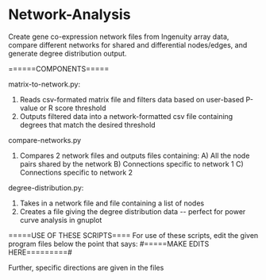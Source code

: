 # Network-Analysis
Create gene co-expression network files from Ingenuity array data, compare different networks for shared and differential nodes/edges, and generate degree distribution output.

======COMPONENTS=====

matrix-to-network.py: 
1) Reads csv-formated matrix file and filters data based on user-based P-value or R score threshold
2) Outputs filtered data into a network-formatted csv file containing degrees that match the desired threshold

compare-networks.py
1) Compares 2 network files and outputs files containing:
  A) All the node pairs shared by the network
  B) Connections specific to network 1
  C) Connections specific to network 2

degree-distribution.py:
1) Takes in a network file and file containing a list of nodes
2) Creates a file giving the degree distribution data -- perfect for power curve analysis in gnuplot


=====USE OF THESE SCRIPTS====
For use of these scripts, edit the given program files below the point that says:
#=====MAKE EDITS HERE=========#

Further, specific directions are given in the files
